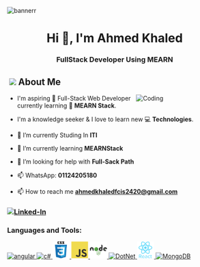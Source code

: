  ![bannerr](https://miro.medium.com/v2/resize:fit:1358/1*-ntL3Dsvc-dJ5cLGRtSuEw.gif)

<h1 align="center">Hi 👋, I'm Ahmed Khaled</h1>
<h3 align="center">FullStack Developer Using MEARN</h3>



##  &nbsp;<img src="https://media.giphy.com/media/WUlplcMpOCEmTGBtBW/giphy.gif" width="30"> **About Me**
<img  align="right" alt="Coding" width="40%" src="https://media.giphy.com/media/Y4ak9Ki2GZCbJxAnJD/giphy.gif">

- I'm aspiring 🔭️ Full-Stack Web Developer currently learning 🌱 **MEARN Stack**.

- I'm a knowledge seeker & I love to learn new 💻 **Technologies**.

- 🔭 I’m currently Studing In **ITI**

- 🌱 I’m currently learning **MEARNStack**

- 🤝 I’m looking for help with **Full-Sack Path**

- 📫 WhatsApp: **01124205180**
- 📫 How to reach me **ahmedkhaledfcis2420@gmail.com**
<h3 align="left">
    <a href="https://www.linkedin.com/in/ahmed-khaled-2646971a1/" target="_blank" rel="noreferrer"> 
        <img src="https://devicon-website.vercel.app/api/linkedin/original.svg" alt="Linked-In" width="40" height="40"/> 
    </a>
</h3>
<p align="left">

</p>


<h3 align="left">Languages and Tools:</h3>
<p align="left"> 
    <a href="https://angular.io" target="_blank" rel="noreferrer"> 
        <img src="https://angular.io/assets/images/logos/angular/angular.svg" alt="angular" width="40" height="40"/> 
    </a> 
    <a href="https://www.w3schools.com/cs/index.php" target="_blank" rel="noreferrer"> 
        <img src="https://devicon-website.vercel.app/api/csharp/original.svg" alt="c#" width="40" height="40"/> </a> 
    <a href="https://www.w3schools.com/css/" target="_blank" rel="noreferrer"> 
        <img src="https://raw.githubusercontent.com/devicons/devicon/master/icons/css3/css3-original-wordmark.svg" alt="css3" width="40" height="40"/> 
    </a> 
    <a href="https://developer.mozilla.org/en-US/docs/Web/JavaScript" target="_blank" rel="noreferrer"> 
        <img src="https://raw.githubusercontent.com/devicons/devicon/master/icons/javascript/javascript-original.svg" alt="javascript" width="40" height="40"/> 
    </a> 
    <a href="https://nodejs.org" target="_blank" rel="noreferrer"> 
        <img src="https://raw.githubusercontent.com/devicons/devicon/master/icons/nodejs/nodejs-original-wordmark.svg" alt="nodejs" width="40" height="40"/> 
    </a> 
    <a href="https://www.python.org" target="_blank" rel="noreferrer"> 
        <img src="https://devicon-website.vercel.app/api/dotnetcore/original.svg" alt="DotNet" width="40" height="40"/> 
    </a> 
    <a href="https://reactjs.org/" target="_blank" rel="noreferrer"> 
        <img src="https://raw.githubusercontent.com/devicons/devicon/master/icons/react/react-original-wordmark.svg" alt="react" width="40" height="40"/> 
    </a> 
    <a href="https://www.mongodb.com/atlas/database" target="_blank" rel="noreferrer"> 
        <img src="https://devicon-website.vercel.app/api/mongodb/original.svg" alt="MongoDB" width="40" height="40"/> 
    </a> 
</p>

